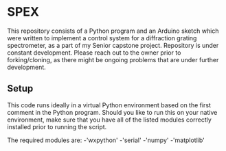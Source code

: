 # **SPEX**
This repository consists of a Python program and an Arduino sketch which were written to implement a control system for a diffraction grating spectrometer, as a part of my Senior capstone project. 
Repository is under constant development. Please reach out to the owner prior to forking/cloning, as there might be ongoing problems that are under further development. 

## **Setup**
This code runs ideally in a virtual Python environment based on the first comment in the Python program. Should you like to run this on your native environment, make sure that you have all of the listed modules correctly installed prior to running the script. 

The required modules are: 
-'wxpython'
-'serial'
-'numpy'
-'matplotlib'


